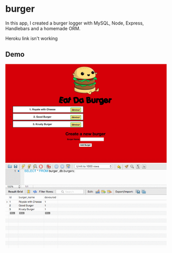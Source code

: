 # burger
In this app, I created a burger logger with MySQL, Node, Express, Handlebars and a homemade ORM.

Heroku link isn't working

## Demo
![GIF DEMO](/public/assets/img/burger.gif)
![GIF DEMO](/public/assets/img/burgerSQL.gif)